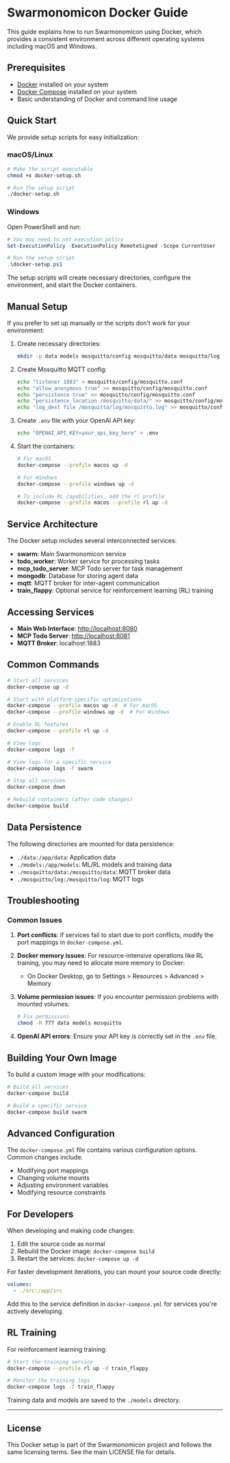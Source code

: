# Swarmonomicon Docker Guide

This guide explains how to run Swarmonomicon using Docker, which provides a consistent environment across different operating systems including macOS and Windows.

## Prerequisites

- [Docker](https://docs.docker.com/get-docker/) installed on your system
- [Docker Compose](https://docs.docker.com/compose/install/) installed on your system
- Basic understanding of Docker and command line usage

## Quick Start

We provide setup scripts for easy initialization:

### macOS/Linux

```bash
# Make the script executable
chmod +x docker-setup.sh

# Run the setup script
./docker-setup.sh
```

### Windows

Open PowerShell and run:

```powershell
# You may need to set execution policy
Set-ExecutionPolicy -ExecutionPolicy RemoteSigned -Scope CurrentUser

# Run the setup script
.\docker-setup.ps1
```

The setup scripts will create necessary directories, configure the environment, and start the Docker containers.

## Manual Setup

If you prefer to set up manually or the scripts don't work for your environment:

1. Create necessary directories:
   ```bash
   mkdir -p data models mosquitto/config mosquitto/data mosquitto/log
   ```

2. Create Mosquitto MQTT config:
   ```bash
   echo "listener 1883" > mosquitto/config/mosquitto.conf
   echo "allow_anonymous true" >> mosquitto/config/mosquitto.conf
   echo "persistence true" >> mosquitto/config/mosquitto.conf
   echo "persistence_location /mosquitto/data/" >> mosquitto/config/mosquitto.conf
   echo "log_dest file /mosquitto/log/mosquitto.log" >> mosquitto/config/mosquitto.conf
   ```

3. Create `.env` file with your OpenAI API key:
   ```bash
   echo "OPENAI_API_KEY=your_api_key_here" > .env
   ```

4. Start the containers:
   ```bash
   # For macOS
   docker-compose --profile macos up -d

   # For Windows
   docker-compose --profile windows up -d
   
   # To include RL capabilities, add the rl profile
   docker-compose --profile macos --profile rl up -d
   ```

## Service Architecture

The Docker setup includes several interconnected services:

- **swarm**: Main Swarmonomicon service
- **todo_worker**: Worker service for processing tasks
- **mcp_todo_server**: MCP Todo server for task management
- **mongodb**: Database for storing agent data
- **mqtt**: MQTT broker for inter-agent communication
- **train_flappy**: Optional service for reinforcement learning (RL) training

## Accessing Services

- **Main Web Interface**: [http://localhost:8080](http://localhost:8080)
- **MCP Todo Server**: [http://localhost:8081](http://localhost:8081)
- **MQTT Broker**: localhost:1883

## Common Commands

```bash
# Start all services
docker-compose up -d

# Start with platform-specific optimizations
docker-compose --profile macos up -d  # For macOS
docker-compose --profile windows up -d  # For Windows

# Enable RL features
docker-compose --profile rl up -d

# View logs
docker-compose logs -f

# View logs for a specific service
docker-compose logs -f swarm

# Stop all services
docker-compose down

# Rebuild containers (after code changes)
docker-compose build
```

## Data Persistence

The following directories are mounted for data persistence:

- `./data:/app/data`: Application data
- `./models:/app/models`: ML/RL models and training data
- `./mosquitto/data:/mosquitto/data`: MQTT broker data
- `./mosquitto/log:/mosquitto/log`: MQTT logs

## Troubleshooting

### Common Issues

1. **Port conflicts**: If services fail to start due to port conflicts, modify the port mappings in `docker-compose.yml`.

2. **Docker memory issues**: For resource-intensive operations like RL training, you may need to allocate more memory to Docker:
   - On Docker Desktop, go to Settings > Resources > Advanced > Memory

3. **Volume permission issues**: If you encounter permission problems with mounted volumes:
   ```bash
   # Fix permissions
   chmod -R 777 data models mosquitto
   ```

4. **OpenAI API errors**: Ensure your API key is correctly set in the `.env` file.

## Building Your Own Image

To build a custom image with your modifications:

```bash
# Build all services
docker-compose build

# Build a specific service
docker-compose build swarm
```

## Advanced Configuration

The `docker-compose.yml` file contains various configuration options. Common changes include:

- Modifying port mappings
- Changing volume mounts
- Adjusting environment variables
- Modifying resource constraints

## For Developers

When developing and making code changes:

1. Edit the source code as normal
2. Rebuild the Docker image: `docker-compose build`
3. Restart the services: `docker-compose up -d`

For faster development iterations, you can mount your source code directly:

```yaml
volumes:
  - ./src:/app/src
```

Add this to the service definition in `docker-compose.yml` for services you're actively developing.

## RL Training

For reinforcement learning training:

```bash
# Start the training service
docker-compose --profile rl up -d train_flappy

# Monitor the training logs
docker-compose logs -f train_flappy
```

Training data and models are saved to the `./models` directory.

---

## License

This Docker setup is part of the Swarmonomicon project and follows the same licensing terms. See the main LICENSE file for details. 
